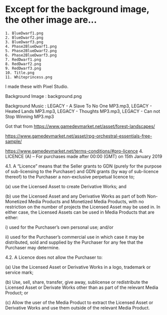 Except for the background image, the other image are...
=======================================================
    1. BlueDwarf1.png
    2. BlueDwarf2.png
    3. BlueDwarf3.png
    4. Phase2BlueDwarf1.png
    5. Phase2BlueDwarf2.png
    6. Phase2BlueDwarf3.png
    7. RedDwarf1.png
    8. RedDwarf2.png
    9. RedDwarf3.png
    10. Title.png
    11. Whiteprincess.png

I made these with Pixel Studio.

Background Image : background.png

Background Music : LEGACY - A Slave To No One MP3.mp3, LEGACY - Heated Lands MP3.mp3, LEGACY - Thoughts MP3.mp3, LEGACY - Can not Stop Winning MP3.mp3

Got that from
https://www.gamedevmarket.net/asset/forest-landscapes/

https://www.gamedevmarket.net/asset/rpg-orchestral-essentials-free-sample/

https://www.gamedevmarket.net/terms-conditions/#pro-licence
4.  LICENCE (A) – For purchases made after 00:00 (GMT) on 15th January 2019

4.1. A “Licence” means that the Seller grants to GDN (purely for the purpose of sub-licensing to the Purchaser) and GDN grants (by way of sub-licence thereof) to the Purchaser a non-exclusive perpetual licence to;

(a) use the Licensed Asset to create Derivative Works; and

(b) use the Licensed Asset and any Derivative Works as part of both Non-Monetized Media Products and Monetized Media Products, with no restriction on the number of projects the Licensed Asset may be used in. In either case, the Licensed Assets can be used in Media Products that are either:

i) used for the Purchaser’s own personal use; and/or

ii) used for the Purchaser’s commercial use in which case it may be distributed, sold and supplied by the Purchaser for any fee that the Purchaser may determine.

4.2. A Licence does not allow the Purchaser to:

(a) Use the Licensed Asset or Derivative Works in a logo, trademark or service mark;

(b) Use, sell, share, transfer, give away, sublicense or redistribute the Licensed Asset or Derivate Works other than as part of the relevant Media Product; or

(c) Allow the user of the Media Product to extract the Licensed Asset or Derivative Works and use them outside of the relevant Media Product.
